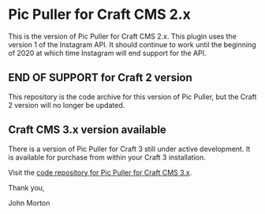 Pic Puller for Craft CMS 2.x
============================

This is the version of Pic Puller for Craft CMS 2.x. This plugin uses the version 1 of the Instagram API. It should continue to work until the beginning of 2020 at which time Instagram will end support for the API.

## END OF SUPPORT for Craft 2 version

This repository is the code archive for this version of Pic Puller, but the Craft 2 version will no longer be updated.  

## Craft CMS 3.x version available

There is a version of Pic Puller for Craft 3 still under active development. It is available for purchase from within your Craft 3 installation. 

Visit the [code repository for Pic Puller for Craft CMS 3.x](https://github.com/jmx2inc/picpuller-for-craft3).

Thank you,

John Morton
